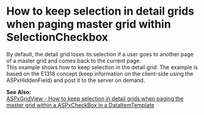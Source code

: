 # How to keep selection in detail grids when paging master grid within SelectionCheckbox


<p>By default, the detail grid loses its selection if a user goes to another page of a master grid and comes back to the current page.<br />
This example shows how to keep selection in the detail grid. The example is based on the E1318 concept (keep information on the client-side using the ASPxHiddenField) and post it to the server on demand.</p><p><strong>See Also:</strong><br />
<a href="https://www.devexpress.com/Support/Center/p/e2246">ASPxGridView - How to keep selection in detail grids when paging the master grid within a ASPxCheckBox in a DataItemTemplate</a></p>

<br/>


